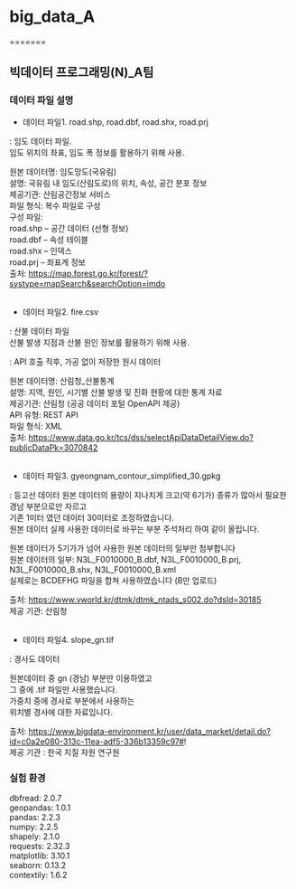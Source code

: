 # big_data_A
=======
## 빅데이터 프로그래밍(N)_A팀   

### 데이터 파일 설명   
- 데이터 파일1. road.shp, road.dbf, road.shx, road.prj  
  
: 임도 데이터 파일.  
임도 위치의 좌표, 임도 폭 정보를 활용하기 위해 사용.  
   
원본 데이터명: 임도망도(국유림)    
설명: 국유림 내 임도(산림도로)의 위치, 속성, 공간 분포 정보    
제공기관: 산림공간정보 서비스   
파일 형식: 복수 파일로 구성  
구성 파일:  
road.shp – 공간 데이터 (선형 정보)   
road.dbf – 속성 테이블   
road.shx – 인덱스   
road.prj – 좌표계 정보   
출처: https://map.forest.go.kr/forest/?systype=mapSearch&searchOption=imdo   
<br>    
     
- 데이터 파일2. fire.csv   
  
: 산불 데이터 파일      
산불 발생 지점과 산불 원인 정보를 활용하기 위해 사용.

: API 호출 직후, 가공 없이 저장한 원시 데이터  
    
원본 데이터명: 산림청_산불통계   
설명: 지역, 원인, 시기별 산불 발생 및 진화 현황에 대한 통계 자료   
제공기관: 산림청 (공공 데이터 포털 OpenAPI 제공)   
API 유형: REST API   
파일 형식: XML   
출처: https://www.data.go.kr/tcs/dss/selectApiDataDetailView.do?publicDataPk=3070842   
<br>  
  
- 데이터 파일3. gyeongnam_contour_simplified_30.gpkg   
  
: 등고선 데이터 
원본 데이터의 용량이 지나치게 크고(약 6기가) 종류가 많아서 필요한 경남 부분으로만 자르고   
기존 1미터 였던 데이터 30미터로 조정하였습니다.   
원본 데이터 실제 사용한 데이터로 바꾸는 부분 주석처리 하여 같이 올립니다.   

원본 데이터가 5기가가 넘어 사용한 원본 데이터의 일부만 첨부합니다   
원본 데이터의 일부: N3L_F0010000_B.dbf, N3L_F0010000_B.prj, N3L_F0010000_B.shx, N3L_F0010000_B.xml    
실제로는 BCDEFHG 파일을 합쳐 사용하였습니다 (B만 업로드)   

출처: https://www.vworld.kr/dtmk/dtmk_ntads_s002.do?dsId=30185   
제공 기관: 산림청    
<br> 
  
- 데이터 파일4. slope_gn.tif   

: 경사도 데이터   

원본데이터 중 gn (경남) 부분만 이용하였고   
그 중에 .tif 파일만 사용했습니다.   
가중치 중에 경사로 부분에서 사용하는   
위치별 경사에 대한 자료입니다.   

출처: https://www.bigdata-environment.kr/user/data_market/detail.do?id=c0a2e080-313c-11ea-adf5-336b13359c97#!   
제공 기관 : 한국 지질 자원 연구원  

### 실험 환경  

dbfread: 2.0.7   
geopandas: 1.0.1   
pandas: 2.2.3   
numpy: 2.2.5   
shapely: 2.1.0   
requests: 2.32.3   
matplotlib: 3.10.1   
seaborn: 0.13.2   
contextily: 1.6.2   
